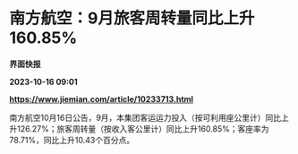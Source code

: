# 南方航空：9月旅客周转量同比上升160.85%
**界面快报**

**2023-10-16 09:01**

**https://www.jiemian.com/article/10233713.html**

南方航空10月16日公告，9月，本集团客运运力投入（按可利用座公里计）同比上升126.27%；旅客周转量（按收入客公里计）同比上升160.85%；客座率为78.71%，同比上升10.43个百分点。